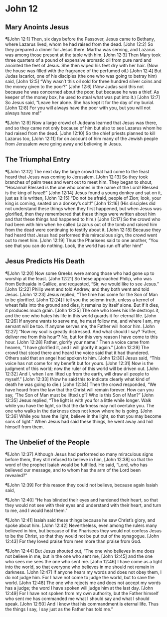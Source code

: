 # John 12

## Mary Anoints Jesus
¶[John 12:1] Then, six days before the Passover, Jesus came to Bethany, where Lazarus lived, whom he had raised from the dead.
[John 12:2] So they prepared a dinner for Jesus there. Martha was serving, and Lazarus was among those present at the table with him.
[John 12:3] Then Mary took three quarters of a pound of expensive aromatic oil from pure nard and anointed the feet of Jesus. She then wiped his feet dry with her hair. (Now the house was filled with the fragrance of the perfumed oil.)
[John 12:4] But Judas Iscariot, one of his disciples (the one who was going to betray him) said,
[John 12:5] “Why wasn’t this oil sold for three hundred silver coins and the money given to the poor?”
[John 12:6] (Now Judas said this not because he was concerned about the poor, but because he was a thief. As keeper of the money box, he used to steal what was put into it.)
[John 12:7] So Jesus said, “Leave her alone. She has kept it for the day of my burial.
[John 12:8] For you will always have the poor with you, but you will not always have me!”

¶[John 12:9] Now a large crowd of Judeans learned that Jesus was there, and so they came not only because of him but also to see Lazarus whom he had raised from the dead.
[John 12:10] So the chief priests planned to kill Lazarus too,
[John 12:11] for on account of him many of the Jewish people from Jerusalem were going away and believing in Jesus.

## The Triumphal Entry
¶[John 12:12] The next day the large crowd that had come to the feast heard that Jesus was coming to Jerusalem.
[John 12:13] So they took branches of palm trees and went out to meet him. They began to shout, “Hosanna! Blessed is the one who comes in the name of the Lord! Blessed is the king of Israel!”
[John 12:14] Jesus found a young donkey and sat on it, just as it is written,
[John 12:15] “Do not be afraid, people of Zion; look, your king is coming, seated on a donkey’s colt!”
[John 12:16] (His disciples did not understand these things when they first happened, but when Jesus was glorified, then they remembered that these things were written about him and that these things had happened to him.)
[John 12:17] So the crowd who had been with him when he called Lazarus out of the tomb and raised him from the dead were continuing to testify about it.
[John 12:18] Because they had heard that Jesus had performed this miraculous sign, the crowd went out to meet him.
[John 12:19] Thus the Pharisees said to one another, “You see that you can do nothing. Look, the world has run off after him!”

## Jesus Predicts His Death
¶[John 12:20] Now some Greeks were among those who had gone up to worship at the feast.
[John 12:21] So these approached Philip, who was from Bethsaida in Galilee, and requested, “Sir, we would like to see Jesus.”
[John 12:22] Philip went and told Andrew, and they both went and told Jesus.
[John 12:23] Jesus replied, “The time has come for the Son of Man to be glorified.
[John 12:24] I tell you the solemn truth, unless a kernel of wheat falls into the ground and dies, it remains by itself alone. But if it dies, it produces much grain.
[John 12:25] The one who loves his life destroys it, and the one who hates his life in this world guards it for eternal life.
[John 12:26] If anyone wants to serve me, he must follow me, and where I am, my servant will be too. If anyone serves me, the Father will honor him.
[John 12:27] “Now my soul is greatly distressed. And what should I say? ‘Father, deliver me from this hour’? No, but for this very reason I have come to this hour.
[John 12:28] Father, glorify your name.” Then a voice came from heaven, “I have glorified it, and I will glorify it again.”
[John 12:29] The crowd that stood there and heard the voice said that it had thundered. Others said that an angel had spoken to him.
[John 12:30] Jesus said, “This voice has not come for my benefit but for yours.
[John 12:31] Now is the judgment of this world; now the ruler of this world will be driven out.
[John 12:32] And I, when I am lifted up from the earth, will draw all people to myself.”
[John 12:33] (Now he said this to indicate clearly what kind of death he was going to die.)
[John 12:34] Then the crowd responded, “We have heard from the law that the Christ will remain forever. How can you say, ‘The Son of Man must be lifted up’? Who is this Son of Man?”
[John 12:35] Jesus replied, “The light is with you for a little while longer. Walk while you have the light, so that the darkness may not overtake you. The one who walks in the darkness does not know where he is going.
[John 12:36] While you have the light, believe in the light, so that you may become sons of light.” When Jesus had said these things, he went away and hid himself from them.

## The Unbelief of the People
¶[John 12:37] Although Jesus had performed so many miraculous signs before them, they still refused to believe in him,
[John 12:38] so that the word of the prophet Isaiah would be fulfilled. He said, “Lord, who has believed our message, and to whom has the arm of the Lord been revealed?”

¶[John 12:39] For this reason they could not believe, because again Isaiah said,

¶[John 12:40] “He has blinded their eyes and hardened their heart, so that they would not see with their eyes and understand with their heart, and turn to me, and I would heal them.”

¶[John 12:41] Isaiah said these things because he saw Christ’s glory, and spoke about him.
[John 12:42] Nevertheless, even among the rulers many believed in him, but because of the Pharisees they would not confess Jesus to be the Christ, so that they would not be put out of the synagogue.
[John 12:43] For they loved praise from men more than praise from God.

¶[John 12:44] But Jesus shouted out, “The one who believes in me does not believe in me, but in the one who sent me,
[John 12:45] and the one who sees me sees the one who sent me.
[John 12:46] I have come as a light into the world, so that everyone who believes in me should not remain in darkness.
[John 12:47] If anyone hears my words and does not obey them, I do not judge him. For I have not come to judge the world, but to save the world.
[John 12:48] The one who rejects me and does not accept my words has a judge; the word I have spoken will judge him at the last day.
[John 12:49] For I have not spoken from my own authority, but the Father himself who sent me has commanded me what I should say and what I should speak.
[John 12:50] And I know that his commandment is eternal life. Thus the things I say, I say just as the Father has told me.”
